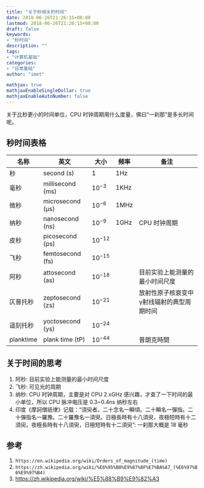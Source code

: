 ```yaml
---
title: "关于秒相关的时间"
date: 2018-06-26T21:26:15+08:00
lastmod: 2018-06-26T21:26:15+08:00
draft: false
keywords:
- "秒时间"
description: ""
tags:
- "计算机基础"
categories:
- "日常基础"
author: "imet"

mathjax: true
mathjaxEnableSingleDollar: true
mathjaxEnableAutoNumber: false
---
```


关于比秒更小的时间单位，CPU 时钟周期用什么度量，佛曰“一刹那”是多长时间呢。

<!--more-->

## 秒时间表格

| 名称      | 英文             | 大小       | 频率 | 备注                                      |
|-----------|------------------|------------|------|-------------------------------------------|
| 秒        | second (s)       | 1          | 1Hz  |                                           |
| 毫秒      | millisecond (ms) | $10^{-3}$  | 1KHz |                                           |
| 微秒      | microsecond (µs) | $10^{-6}$  | 1MHz |                                           |
| 纳秒      | nanosecond (ns)  | $10^{-9}$  | 1GHz | CPU 时钟周期                              |
| 皮秒      | picosecond (ps)  | $10^{-12}$ |      |                                           |
| 飞秒      | femtosecond (fs) | $10^{-15}$ |      |                                           |
| 阿秒      | attosecond (as)  | $10^{-18}$ |      | 目前实验上能测量的最小时间尺度            |
| 仄普托秒  | zeptosecond (zs) | $10^{-21}$ |      | 放射性原子核衰变中γ射线辐射的典型周期时间 |
| 遥刻托秒  | yoctosecond (ys) | $10^{-24}$ |      |                                           |
| planktime | plank time (tP)  | $10^{-44}$ |      | 普朗克時間                                |

## 关于时间的思考
1. 阿秒: 目前实验上能测量的最小时间尺度
2. 飞秒: 可见光的周期
3. 纳秒: CPU 时钟周期，主要是对 CPU 2.xGHz 感兴趣，才查了一下时间的最小单位，所以 CPU 脉冲电压是 0.3~0.4ns 纳秒左右
4. 印度《摩訶僧祇律》记载：“須臾者。二十念名一瞬頃。二十瞬名一彈指。二十彈指名一羅豫。二十羅豫名一須臾。日極長時有十八須臾，夜極短時有十二須臾。夜極長時有十八須臾，日極短時有十二須臾”:
   一刹那大概是 18 毫秒

## 参考
1. `https://en.wikipedia.org/wiki/Orders_of_magnitude_(time)`
2. `https://zh.wikipedia.org/wiki/%E6%95%B0%E9%87%8F%E7%BA%A7_(%E6%97%B6%E9%97%B4)`
3. https://zh.wikipedia.org/wiki/%E5%88%B9%E9%82%A3

